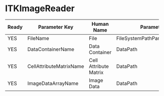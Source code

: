 # ITKImageReader #

| Ready | Parameter Key | Human Name | Parameter Type | Parameter Class |
|-------|---------------|------------|-----------------|----------------|
| YES | FileName | File | FileSystemPathParameter::ValueType | FileSystemPathParameter |
| YES | DataContainerName | Data Container | DataPath | DataGroupCreationParameter |
| YES | CellAttributeMatrixName | Cell Attribute Matrix | DataPath | ArrayCreationParameter |
| YES | ImageDataArrayName | Image Data | DataPath | ArrayCreationParameter |
